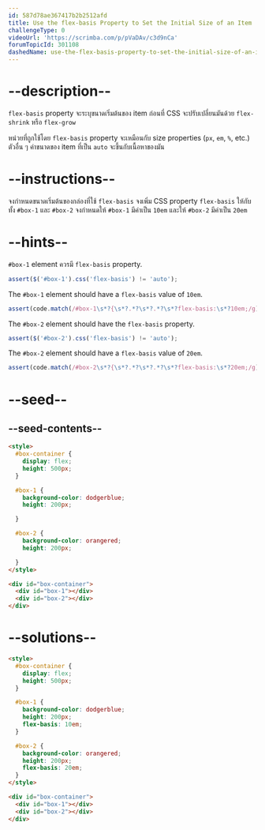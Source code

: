 ```yaml
---
id: 587d78ae367417b2b2512afd
title: Use the flex-basis Property to Set the Initial Size of an Item
challengeType: 0
videoUrl: 'https://scrimba.com/p/pVaDAv/c3d9nCa'
forumTopicId: 301108
dashedName: use-the-flex-basis-property-to-set-the-initial-size-of-an-item
---
```


# --description--

`flex-basis` property จะระบุขนาดเริ่มต้นของ item ก่อนที่ CSS จะปรับเปลี่ยนมันด้วย `flex-shrink` หรือ `flex-grow`

หน่วยที่ถูกใช้โดย `flex-basis` property จะเหมือนกับ size properties (`px`, `em`, `%`, etc.) ตัวอื่น ๆ
ค่าขนาดของ item ที่เป็น `auto` จะขึ้นกับเนื้อหาของมัน

# --instructions--

จงกำหนดขนาดเริ่มต้นของกล่องที่ใช้ `flex-basis`
จงเพิ่ม CSS property `flex-basis` ให้กับทั้ง `#box-1` และ `#box-2`
จงกำหนดให้ `#box-1` มีค่าเป็น `10em` และให้ `#box-2` มีค่าเป็น `20em`

# --hints--

`#box-1` element ควรมี `flex-basis` property.

```js
assert($('#box-1').css('flex-basis') != 'auto');
```

The `#box-1` element should have a `flex-basis` value of `10em`.

```js
assert(code.match(/#box-1\s*?{\s*?.*?\s*?.*?\s*?flex-basis:\s*?10em;/g));
```

The `#box-2` element should have the `flex-basis` property.

```js
assert($('#box-2').css('flex-basis') != 'auto');
```

The `#box-2` element should have a `flex-basis` value of `20em`.

```js
assert(code.match(/#box-2\s*?{\s*?.*?\s*?.*?\s*?flex-basis:\s*?20em;/g));
```

# --seed--

## --seed-contents--

```html
<style>
  #box-container {
    display: flex;
    height: 500px;
  }

  #box-1 {
    background-color: dodgerblue;
    height: 200px;

  }

  #box-2 {
    background-color: orangered;
    height: 200px;

  }
</style>

<div id="box-container">
  <div id="box-1"></div>
  <div id="box-2"></div>
</div>
```

# --solutions--

```html
<style>
  #box-container {
    display: flex;
    height: 500px;
  }

  #box-1 {
    background-color: dodgerblue;
    height: 200px;
    flex-basis: 10em;
  }

  #box-2 {
    background-color: orangered;
    height: 200px;
    flex-basis: 20em;
  }
</style>

<div id="box-container">
  <div id="box-1"></div>
  <div id="box-2"></div>
</div>
```
